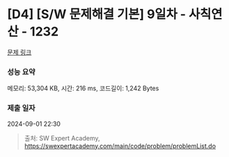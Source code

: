 # [D4] [S/W 문제해결 기본] 9일차 - 사칙연산 - 1232 

[문제 링크](https://swexpertacademy.com/main/code/problem/problemDetail.do?contestProbId=AV141J8KAIcCFAYD) 

### 성능 요약

메모리: 53,304 KB, 시간: 216 ms, 코드길이: 1,242 Bytes

### 제출 일자

2024-09-01 22:30



> 출처: SW Expert Academy, https://swexpertacademy.com/main/code/problem/problemList.do